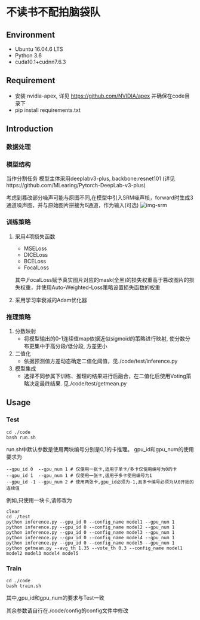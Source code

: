 # 不读书不配拍脑袋队

## Environment

+ Ubuntu 16.04.6 LTS
+ Python 3.6
+ cuda10.1+cudnn7.6.3

## Requirement
+ 安装 nvidia-apex, 详见 https://github.com/NVIDIA/apex  并确保在code目录下
+ pip install requirements.txt


## Introduction
### 数据处理

### 模型结构

当作分割任务
模型主体采用deeplabv3-plus, backbone:resnet101 (详见https://github.com/MLearing/Pytorch-DeepLab-v3-plus)

考虑到篡改部分噪声可能与原图不同,在模型中引入SRM噪声核，forward时生成3通道噪声图，并与原始图片拼接为6通道，作为输入(可选)
![img-srm](https://images.gitee.com/uploads/images/2020/1126/183406_22693a27_5469175.png "img_srm.png")
### 训练策略
1. 采用4项损失函数
    + MSELoss
    + DICELoss
    + BCELoss
    + FocalLoss

    其中,FocalLoss赋予真实图片对应的mask(全黑)的损失权重高于篡改图片的损失权重，并使用Auto-Weighted-Loss策略设置损失函数的权重
2. 采用学习率衰减的Adam优化器
### 推理策略
1. 分数映射 
    + 将模型输出的0-1连续值map依据近似sigmoid的策略进行映射, 使分数分布更集中于高分段/低分段, 方差更小
2. 二值化
    + 依据预测值方差动态确定二值化阈值，见./code/test/inference.py
3. 模型集成
    + 选择不同参属下训练、推理的结果进行后融合，在二值化后使用Voting策略决定最终结果. 见./code/test/getmean.py

## Usage
### Test
```
cd ./code
bash run.sh
```
run.sh中默认参数是使用两块编号分别是0,1的卡推理。
gpu_id和gpu_num的使用要求为
```
--gpu_id 0  --gpu_num 1 # 仅使用一张卡,适用于单卡/多卡仅使用编号为0的卡
--gpu_id 1  --gpu_num 1 # 仅使用一张卡,适用于多卡使用编号为1
--gpu_id -1 --gpu_num 2 # 使用两张卡,gpu_id必须为-1,且多卡编号必须为从0开始的连续值
```

例如,只使用一块卡,请修改为
```
clear
cd ./test
python inference.py --gpu_id 0 --config_name model1 --gpu_num 1
python inference.py --gpu_id 0 --config_name model2 --gpu_num 1
python inference.py --gpu_id 0 --config_name model3 --gpu_num 1
python inference.py --gpu_id 0 --config_name model4 --gpu_num 1
python inference.py --gpu_id 0 --config_name model5 --gpu_num 1
python getmean.py --avg_th 1.35 --vote_th 0.3 --config_name model1 model2 model3 model4 model5
```


### Train
```
cd ./code
bash train.sh
```
其中,gpu_id和gpu_num的要求与Test一致

其余参数请自行在./code/config的config文件中修改
